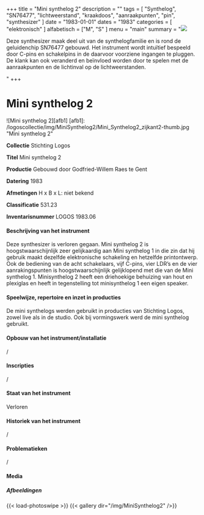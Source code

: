 ﻿+++
title = "Mini synthelog 2"
description = ""
tags = [ "Synthelog", "SN76477", "lichtweerstand", "kraakdoos", "aanraakpunten", "pin", "synthesizer"
]
date = "1983-01-01"
dates = "1983"
categories = [ "elektronisch"
]
alfabetisch = ["M", "S"
]
menu = "main"
summary = "<a href='/logoscollectie/1983/mini_synthelog2'><img src='/logoscollectie/img/MiniSynthelog2/Mini_Synthelog2_zijkant2-thumb.jpg'></a><p>Deze synthesizer maak deel uit van de synthelogfamilie en is rond de geluidenchip SN76477 gebouwd. Het instrument wordt intuïtief bespeeld door C-pins en schakelpins in de daarvoor voorziene ingangen te pluggen. De klank kan ook veranderd en beïnvloed worden door te spelen met de aanraakpunten en de lichtinval op de lichtweerstanden.</p>"
+++

# Mini synthelog 2

![Mini synthelog 2][afb1]
[afb1]: /logoscollectie/img/MiniSynthelog2/Mini_Synthelog2_zijkant2-thumb.jpg "Mini synthelog 2"

**Collectie**
Stichting Logos

**Titel**
Mini synthelog 2

**Productie**
Gebouwd door Godfried-Willem Raes te Gent

**Datering**
1983

**Afmetingen**
H x B x L: niet bekend

**Classificatie**
531.23

**Inventarisnummer**
LOGOS 1983.06

#### Beschrijving van het instrument
Deze synthesizer is verloren gegaan. Mini synthelog 2 is hoogstwaarschijnlijk zeer gelijkaardig aan Mini synthelog 1 in die zin dat hij gebruik maakt dezelfde elektronische schakeling en hetzelfde printontwerp. Ook de bediening van de acht schakelaars, vijf C-pins, vier LDR’s en de vier aanrakingspunten is hoogstwaarschijnlijk gelijklopend met die van de Mini synthelog 1. Minisynthelog 2 heeft een driehoekige behuizing van hout en plexiglas en heeft in tegenstelling tot minisynthelog 1 een eigen speaker.

#### Speelwijze, repertoire en inzet in producties
De mini synthelogs werden gebruikt in producties van Stichting Logos, zowel live als in de studio. Ook bij vormingswerk werd de mini synthelog gebruikt.

#### Opbouw van het instrument/installatie
/

#### Inscripties
/

#### Staat van het instrument
Verloren

#### Historiek van het instrument
/

#### Problematieken
/

#### Media
##### Afbeeldingen
{{< load-photoswipe >}}
{{< gallery dir="/img/MiniSynthelog2" />}}
